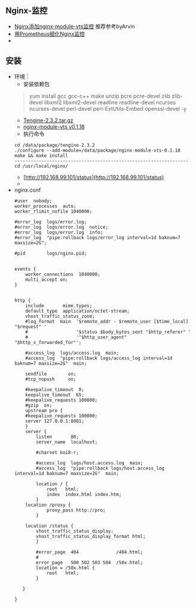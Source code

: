 ## Nginx-监控
- [Nginx添加nginx-module-vts监控](https://blog.csdn.net/ywd1992/article/details/85245559) 推荐参考byArvin
- [用Prometheus细化Nginx监控](https://blog.51cto.com/xujpxm/2080146)
- []()

## 安装
- 环境：
    - 安装依赖包
    > yum install gcc gcc-c++ make unzip pcre pcre-devel zlib zlib-devel libxml2 libxml2-devel  readline readline-devel ncurses ncurses-devel perl-devel perl-ExtUtils-Embed openssl-devel -y
    - [Tengine-2.3.2.tar.gz](http://tengine.taobao.org/download_cn.html)
    - [nginx-module-vts v0.1.18](https://github.com/vozlt/nginx-module-vts/releases/tag/v0.1.18)
    - 执行命令
    ```
    cd /data/package/tengine-2.3.2
    ./configure --add-module=/data/package/nginx-module-vts-0.1.18
    make && make install
    -----------------------------------------------------------------
    cd /usr/local/nginx/
    
    ```
    - [http://192.168.99.101/status](http://192.168.99.101/status)
    - []()
- nginx.conf
    ```
    #user  nobody;
    worker_processes  auto;
    worker_rlimit_nofile 1040000;
    
    #error_log  logs/error.log;
    #error_log  logs/error.log  notice;
    #error_log  logs/error.log  info;
    #error_log  "pipe:rollback logs/error_log interval=1d baknum=7 maxsize=2G";
    
    #pid        logs/nginx.pid;
    
    
    events {
        worker_connections  1040000;
        multi_accept on;
    }
    
    
    http {
        include       mime.types;
        default_type  application/octet-stream;
        vhost_traffic_status_zone;
        #log_format  main  '$remote_addr - $remote_user [$time_local] "$request" '
        #                  '$status $body_bytes_sent "$http_referer" '
        #                  '"$http_user_agent" "$http_x_forwarded_for"';
    
        #access_log  logs/access.log  main;
        #access_log  "pipe:rollback logs/access_log interval=1d baknum=7 maxsize=2G"  main;
    
        sendfile        on;
        #tcp_nopush     on;
    
        #keepalive_timeout  0;
        keepalive_timeout  65;
        #keepalive_requests 100000;
        #gzip  on;
        upstream pro {
        #keepalive_requests 100000;
        server 127.0.0.1:8081;
        }
        server {
            listen       80;
            server_name  localhost;
    
            #charset koi8-r;
    
            #access_log  logs/host.access.log  main;
            #access_log  "pipe:rollback logs/host.access_log interval=1d baknum=7 maxsize=2G"  main;
    
            location / {
                root   html;
                index  index.html index.htm;
            }
    	location /proxy {
                proxy_pass http://pro;
            }
    
    	location /status {
    		vhost_traffic_status_display;
    		vhost_traffic_status_display_format html;
            }
    
            #error_page  404              /404.html;
            #
            error_page   500 502 503 504  /50x.html;
            location = /50x.html {
                root   html;
            }
    
       }
    
    }

    ```